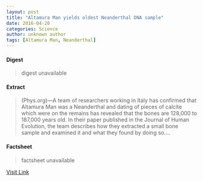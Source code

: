 ```yaml
---
layout: post
title: "Altamura Man yields oldest Neanderthal DNA sample"
date: 2016-04-20
categories: Science
author: unknown author
tags: [Altamura Man, Neanderthal]
---
```



#### Digest
>digest unavailable

#### Extract
>(Phys.org)—A team of researchers working in Italy has confirmed that Altamura Man was a Neanderthal and dating of pieces of calcite which were on the remains has revealed that the bones are 128,000 to 187,000 years old. In their paper published in the Journal of Human Evolution, the team describes how they extracted a small bone sample and examined it and what they found by doing so....

#### Factsheet
>factsheet unavailable

[Visit Link](http://phys.org/news347266610.html)


